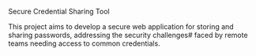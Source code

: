 Secure Credential Sharing Tool

This project aims to develop a secure web application for storing and sharing passwords, addressing the security challenges# faced by remote teams needing access to common credentials.

